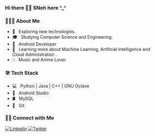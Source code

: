 ### Hi there 👋🏻 SNeh here ^_^


<h3> 👨🏻‍💻 About Me </h3>

- 🤖 &nbsp; Exploring new technologies.
- 🎓 &nbsp; Studying Computer Science and Engineering.
- 💼 &nbsp; Android Developer
- 🌱 &nbsp; Learning more about Machine Learning, Artificial Intelligence and Cloud Administration .
- 🎶 &nbsp; Music and Anime Lover.

<h3>🛠 Tech Stack</h3>

- 💻 &nbsp; Python | Java | C++ | GNU Octave
- 📱 &nbsp; Android Studio
- 🛢 &nbsp; MySQL
- 🔧 &nbsp; Git 

<h3> 🤝🏻 Connect with Me </h3>

[![Linkedin](https://img.shields.io/badge/LinkedIn-blue.svg?style=for-the-badge&logo=linkedin)](https://www.linkedin.com/in/snehsumant)
[![Twitter](https://img.shields.io/badge/twitter-blue.svg?style=for-the-badge&logo=twitter)](https://twitter.com/snehsumant)
